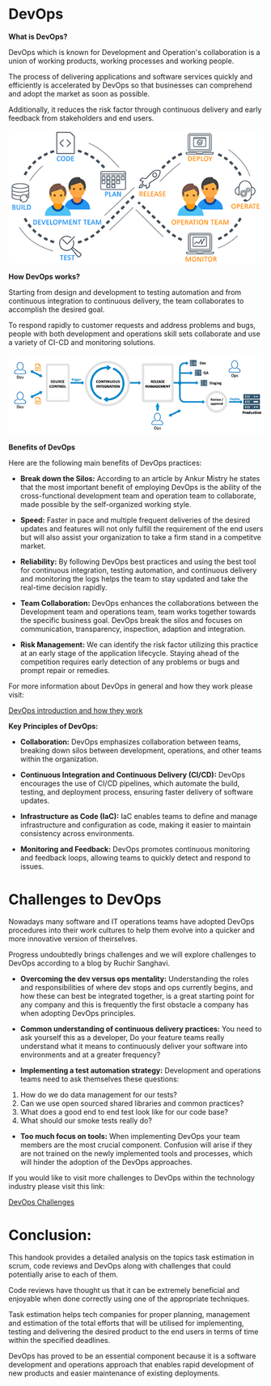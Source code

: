 # DevOps

**What is DevOps?**

DevOps which is known for Development and Operation's collaboration is a union of working products, working processes and working people.

The process of delivering applications and software services quickly and efficiently is accelerated by DevOps so that businesses can comprehend and adopt the market as soon as possible.

Additionally, it reduces the risk factor through continuous delivery and early feedback from stakeholders and end users.

![WhatIsDevOps](pics/devops-whatisdevops.png)





**How DevOps works?**

Starting from design and development to testing automation and from continuous integration to continuous delivery, the team collaborates to accomplish the desired goal.

To respond rapidly to customer requests and address problems and bugs, people with both development and operations skill sets collaborate and use a variety of CI-CD and monitoring solutions.



![Alt text](pics/devops-devopsworks.png)



**Benefits of DevOps**

Here are the following main benefits of DevOps practices:

- **Break down the Silos:** According to an article by Ankur Mistry he states that the most important benefit of employing DevOps is the ability of the cross-functional development team and operation team to collaborate, made possible by the self-organized working style.

- **Speed:** Faster in pace and multiple frequent deliveries of the desired updates and features will not only fulfill the requirement of the end users but will also assist your organization to take a firm stand in a competitve market.

- **Reliability:** By following DevOps best practices and using the best tool for continuous integration, testing automation, and continuous delivery and monitoring the logs helps the team to stay updated and take the real-time decision rapidly.

- **Team Collaboration:** DevOps enhances the collaborations between the Development team and operations team, team works together towards the specific business goal. DevOps break the silos and focuses on communication, transparency, inspection, adaption and integration.

- **Risk Management:** We can identify the risk factor utilizing this practice at an early stage of the application lifecycle. Staying ahead of the competition requires early detection of any problems or bugs and prompt repair or remedies.

For more information about DevOps in general and how they work please visit:

[DevOps introduction and how they work ](https://www.dotnettricks.com/learn/devops/what-is-devops-and-devops-advantages)


**Key Principles of DevOps:**

- **Collaboration:** DevOps emphasizes collaboration between teams, breaking down silos between development, operations, and other teams within the organization.

- **Continuous Integration and Continuous Delivery (CI/CD):** DevOps encourages the use of CI/CD pipelines, which automate the build, testing, and deployment process, ensuring faster delivery of software updates.

- **Infrastructure as Code (IaC):** IaC enables teams to define and manage infrastructure and configuration as code, making it easier to maintain consistency across environments.
- **Monitoring and Feedback:** DevOps promotes continuous monitoring and feedback loops, allowing teams to quickly detect and respond to issues.



# Challenges to DevOps

Nowadays many software and IT operations teams have adopted DevOps procedures into their work cultures to help them evolve into a quicker and more innovative version of theirselves.

Progress undoubtedly brings challenges and we will explore challenges to DevOps according to a blog by Ruchir Sanghavi.

- **Overcoming the dev versus ops mentality:** Understanding the roles and responsibilities of where dev stops and ops currently begins, and how these can best be integrated together, is a great starting point for any company and this is frequently the first obstacle a company has when adopting DevOps principles.

- **Common understanding of continuous delivery practices:** You need to ask yourself this as a developer, Do your feature teams really understand what it means to continuously deliver your software into environments and at a greater frequency?

- **Implementing a test automation strategy:** Development and operations teams need to ask themselves these questions:

1. How do we do data management for our tests?
2. Can we use open sourced shared libraries and common practices?
3. What does a good end to end test look like for our code base?
4. What should our smoke tests really do?



- **Too much focus on tools:** When implementing DevOps your team members are the most crucial component. Confusion will arise if they are not trained on the newly implemented tools and processes, which will hinder the adoption of the DevOps approaches.

If you would like to visit more challenges to DevOps within the technology industry please visit this link:

[DevOps Challenges](https://www.contino.io/insights/5-challenges-to-devops-adoption-and-how-to-overcome-them)


# Conclusion:

This handook provides a detailed analysis on the topics task estimation in scrum, code reviews and DevOps along with challenges that could potentially arise to each of them.

Code reviews have thought us that it can be extremely beneficial and enjoyable when done correctly using one of the appropriate techniques.

Task estimation helps tech companies for proper planning, management and estimation of the total efforts that will be utilised for implementing, testing and delivering the desired product to the end users in terms of time within the specified deadlines.

DevOps has proved to be an essential component because it is a software development and operations approach that enables rapid development of new products and easier maintenance of existing deployments.





